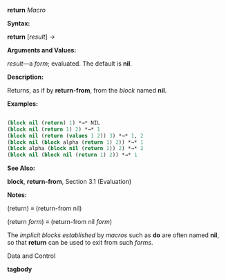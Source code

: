 **return** *Macro* 



**Syntax:** 



**return** [*result*] *→* 



**Arguments and Values:** 



*result*—a *form*; evaluated. The default is **nil**. 



**Description:** 



Returns, as if by **return-from**, from the *block* named **nil**. 



**Examples:**
```lisp
 
(block nil (return) 1) *→* NIL 
(block nil (return 1) 2) *→* 1 
(block nil (return (values 1 2)) 3) *→* 1, 2 
(block nil (block alpha (return 1) 2)) *→* 1 
(block alpha (block nil (return 1)) 2) *→* 2 
(block nil (block nil (return 1) 2)) *→* 1 

```
**See Also:** 



**block**, **return-from**, Section 3.1 (Evaluation) 



**Notes:** 



(return) *≡* (return-from nil) 



(return *form*) *≡* (return-from nil *form*) 



The *implicit blocks established* by *macros* such as **do** are often named **nil**, so that **return** can be used to exit from such *forms*. 



Data and Control 











**tagbody** 



